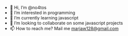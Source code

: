 - 👋 Hi, I’m @no4tos
- 👀 I’m interested in programming
- 🌱 I’m currently learning javascript
- 💞️ I’m looking to collaborate on some javascript projects
- 📫 How to reach me? Mail me marjaw128@gmail.com

<!---
no4tos/no4tos is a ✨ special ✨ repository because its `README.md` (this file) appears on your GitHub profile.
You can click the Preview link to take a look at your changes.
--->
